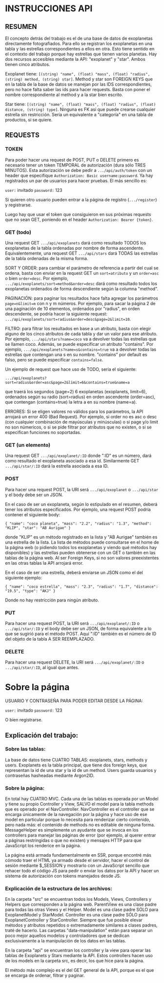 # INSTRUCCIONES API

## RESUMEN

El concepto detrás del trabajo es el de una base de datos de exoplanetas directamente fotografiados. Para ello se registran los exoplanetas en una tabla y las estrellas correspondientes a ellos en otra. Esto tiene sentido en el contexto del trabajo porque hay estrellas que tienen varios planetas. Hay dos recursos accesibles mediante la API: "exoplanet" y "star". Ambos tienen cinco atributos.

Exoplanet tiene: `[(string) "name", (float) "mass", (float) "radius", (string) method, (string) star]`. Method y star son FOREIGN KEYS que en la tabla de la base de datos se manejan por las IDS correspondientes, pero no hace falta saber las ids para hacer requests. Basta con poner el nombre correspondiente al method y a la star bien escrito.

Star tiene: `[(string) "name", (float) "mass", (float) "radius", (float) distance, (string) type]`. Ninguna es FK así que puede crearse cualquier estrella sin restricción. Sería un equivalente a "categoría" en una tabla de productos, si se quiere.

## REQUESTS

### TOKEN
Para poder hacer una request de POST, PUT o DELETE primero es necesario tener un token TEMPORAL de autorización (dura sólo TRES MINUTOS). Esta autorización se debe pedir a `.../api/auth/token` con un header que especifique `Authorization: Basic username:password`. Ya hay registrados un par de usuarios para hacer pruebas. El más sencillo es:

`user:` invitado
`password:` 123

Si quieren otro usuario pueden entrar a la página de registro (`.../register`) y registrarse.

Luego hay que usar el token que consiguieron en sus próximas requests que no sean GET, poniendo en el header `Authorization: Bearer {token}`.

### GET (todo)

Una request GET `.../api/exoplanets` dará como resultado TODOS los exoplanetas de la tabla ordenadas por nombre de forma ascendente. Equivalentemente, una request GET `.../api/stars` dará TODAS las estrellas de la tabla ordenadas de la misma forma.

SORT Y ORDER: para cambiar el parámetro de referencia a partir del cual se ordena, basta con enviar en la request GET un `sort=atributo` y un `order=asc` o bien `order=desc`. Por ejemplo, `.../api/exoplanets/sort=method&order=desc` dará como resultado todos los exoplanetas ordenados de forma descendiente según la columna "method".

PAGINACIÓN: para paginar los resultados hace falta agregar los parámetros `page=n&limit=m` con n y m números. Por ejemplo, para sacar la página 2 de una paginación de 10 elementos, ordenados por "radius", en orden descendente, se podría hacer la siguiente request: `.../api/exoplanets/sort=radius&order=desc&page=2&limit=10`.

FILTRO: para filtrar los resultados en base a un atributo, basta con elegir alguno de los cinco atributos de cada tabla y dar un valor para ese atributo. Por ejemplo, `.../api/stars?name=coco` va a devolver todas las estrellas que se llamen coco. Además, se puede especificar un atributo "contains". Por ejemplo, `.../api/exoplanets?name=s&contains=true` va a devolver todas las estrellas que contengan una s en su nombre. "contains" por default es falso, pero se puede especificar `contains=false`.


Un ejemplo de request que hace uso de TODO, sería el siguiente:

`.../api/exoplanets?sort=radius&order=asc&page=2&limit=6&contains=true&name=a`

que traerá los segundos (page=2) 6 exoplanetas (exoplanets, limit=6), ordenados según su radio (sort=radius) en orden ascendente (order=asc), que contengan (contains=true) la letra a en su nombre (name=a).

ERRORES: Si se eligen valores no válidos para los parámetros, la API arrojará un error 400 (Bad Request). Por ejemplo, si order no es asc o desc (con cualquier combinación de mayúsculas y minúsculas) o si page y/o limit no son númericos, o si se pide filtrar por atributos que no existen, o si se especifican funciones no soportadas.


### GET (un elemento)

Una request GET `.../api/exoplanet/:ID` donde ":ID" es un número, dará como resultado el exoplaneta asociado a esa id. Similarmente GET `.../api/star/:ID` dará la estrella asociada a esa ID.


### POST

Para hacer una request POST, la URI será `.../api/exoplanet` o `.../api/star` y el body debe ser un JSON. 

En el caso de ser un exoplaneta, según lo estipulado en el resumen, deberá tener los atributos especificados. Por ejemplo, una request POST podría contener el siguiente body:

``{
    "name": "coco planeta",
    "mass": "2.2",
    "radius": "1.3",
    "method": "KLIP",
    "star": "AB Aurigae"
}``

donde "KLIP" es un método registrado en la lista y "AB Aurigae" también es una estrella de la lista. La lista de métodos puede consultarse en el home de la página web (o pidiendo todos los exoplanetas y viendo qué métodos hay disponibles) y las estrellas pueden obtenerse con un GET o también en las tablas de la página web. Al ser Foreign Keys, si no son valores preexistentes en las otras tablas la API arrojará error.

En el caso de ser una estrella, deberá enviarse un JSON como el del siguiente ejemplo:

``{
    "name": "coco estrella",
    "mass": "2.3",
    "radius": "1.7",
    "distance": "19.5",
    "type": "AKJ"
}``

Donde no hay restricción para ningún atributo.

### PUT
Para hacer una request POST, la URI será `.../api/exoplanet/:ID` o `.../api/star/:ID` y el body debe ser un JSON, de forma equivalente a lo que se sugirió para el método POST. Aquí ":ID" también es el número de ID del objeto de la tabla A SER REEMPLAZADO. 


### DELETE
Para hacer una request DELETE, la URI será `.../api/exoplanet/:ID` o `.../api/star/:ID`, al igual que antes.





# Sobre la página

USUARIO Y CONTRASEÑA PARA PODER EDITAR DESDE LA PÁGINA: 

`user:` invitado 
`password:` 123

O bien registrarse.

## Explicación del trabajo:

### Sobre las tablas: 

La base de datos tiene CUATRO TABLAS: exoplanets, stars, methods y users. Exoplanets es la tabla principal, que tiene dos foreign keys, que representan la id de una star y la id de un method. Users guarda usuarios y contraseñas hasheadas mediante Argon2ID.

### Sobre la página:

En total hay CUATRO MVC. Cada una de las tablas es operada por un Model y tiene su propio Controller y View, SALVO el model para la tabla methods que es operado por el NavController. NavController es el controller que se encarga únicamente de la navegación por la página y hace uso de ese model en particular porque lo necesita para renderizar cierto contenido, pero nada más: el contenido de methods no es editable de ninguna forma. MessageHelper es simplemente un ayudante que se invoca en los controllers para manejar las páginas de error (por ejemplo, al querer entrar a páginas restringidas o que no existen) y mensajes HTTP para que JavaScript los renderice en la página.

La página está armada fundamentalmente en SSR, porque encontré más cómodo traer el HTML ya armado desde el servidor, hacer el control de sesión mediante $_SESSION y mostrarlo con un JavaScript sencillo que rehacer todo el código JS para pedir o enviar los datos por la API y hacer un sistema de autorización con tokens manejados desde JS.

### Explicación de la estructura de los archivos: 

En la carpeta "src" se encuentran todos los Models, Views, Controllers y Helpers que corresponden a la página web. 
ParentView es una clase padre para todas las otras Views y el Helper. 
Model es una clase padre SÓLO para ExoplanetModel y StarModel.
Controller es una clase padre SÓLO para ExoplanetController y StarController. 
Siempre que fue posible elevar métodos y atributos repetidos o extremadamente similares a clases padres, traté de hacerlo. 
Las carpetas "data-manipulation" están para separar un poco mejor aquellos modelos y controladores que se dedican exclusivamente a la manipulación de los datos en las tablas.

En la carpeta "api" se encuentran los controller y la view para operar las tablas de Exoplanets y Stars mediante la API. Estos controllers hacen uso de los models en la carpeta src, es decir, los que hice para la página.

El método más complejo es el del GET general de la API, porque es el que se encarga de ordenar, filtrar y paginar.
